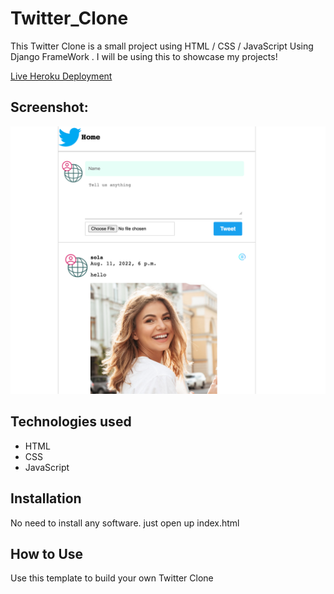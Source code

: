 # Twitter_Clone
This Twitter Clone is a small project using HTML / CSS / JavaScript Using Django FrameWork . I will be using this to showcase my projects!

[Live Heroku Deployment](https://twitter-clone.oluwabusolaadej.repl.co/)

## Screenshot:
 <img width="643" alt="Screenshot 2022-03-30 at 10 00 22 AM" src="https://github.com/Oluwab/TwitterClone/blob/master/static/img/Screen%20Shot%202022-08-11%20at%206.07.34%20PM.png">



## Technologies used

* HTML
* CSS
* JavaScript

## Installation

No need to install any software. just open up index.html

## How to Use

Use this template to build your own Twitter Clone
